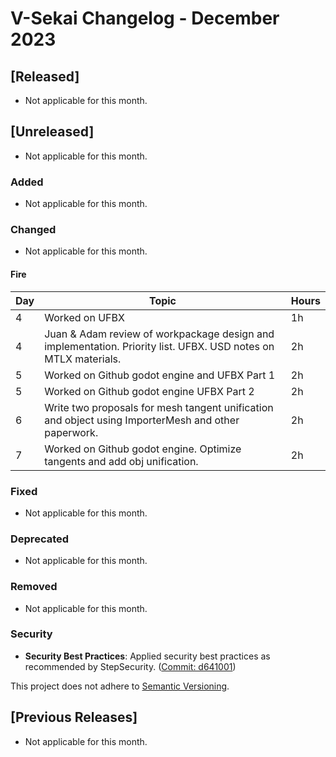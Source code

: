 # V-Sekai Changelog - December 2023

## [Released]

- Not applicable for this month.

## [Unreleased]

- Not applicable for this month.

### Added

- Not applicable for this month.

### Changed

- Not applicable for this month.

#### Fire

Day | Topic | Hours
----| ----- | -----
4   | Worked on UFBX | 1h
4   | Juan & Adam review of workpackage design and implementation. Priority list. UFBX. USD notes on MTLX materials.  | 2h
5   | Worked on Github godot engine and UFBX Part 1 | 2h
5   | Worked on Github godot engine UFBX Part 2  | 2h
6   | Write two proposals for mesh tangent unification and object using ImporterMesh and other paperwork.  | 2h
7   | Worked on Github godot engine.  Optimize tangents and add obj unification. | 2h

### Fixed

- Not applicable for this month.

### Deprecated

- Not applicable for this month.

### Removed

- Not applicable for this month.

### Security

- **Security Best Practices**: Applied security best practices as recommended by StepSecurity. ([Commit: d641001](https://github.com/V-Sekai/v-sekai-game/commit/d641001))

This project does not adhere to [Semantic Versioning](https://semver.org/spec/v2.0.0.html).

## [Previous Releases]

- Not applicable for this month.

